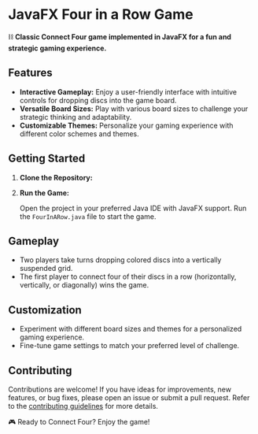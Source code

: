 # JavaFX Four in a Row Game

⛓️ **Classic Connect Four game implemented in JavaFX for a fun and strategic gaming experience.**

## Features

- **Interactive Gameplay:** Enjoy a user-friendly interface with intuitive controls for dropping discs into the game board.
- **Versatile Board Sizes:** Play with various board sizes to challenge your strategic thinking and adaptability.
- **Customizable Themes:** Personalize your gaming experience with different color schemes and themes.

## Getting Started

1. **Clone the Repository:**

2. **Run the Game:**

   Open the project in your preferred Java IDE with JavaFX support. Run the `FourInARow.java` file to start the game.

## Gameplay

- Two players take turns dropping colored discs into a vertically suspended grid.
- The first player to connect four of their discs in a row (horizontally, vertically, or diagonally) wins the game.

## Customization

- Experiment with different board sizes and themes for a personalized gaming experience.
- Fine-tune game settings to match your preferred level of challenge.

## Contributing

Contributions are welcome! If you have ideas for improvements, new features, or bug fixes, please open an issue or submit a pull request. Refer to the [contributing guidelines](CONTRIBUTING.md) for more details.

🎮 Ready to Connect Four? Enjoy the game!

